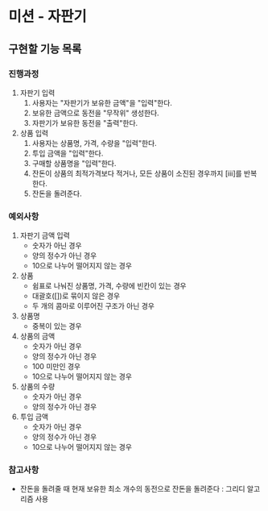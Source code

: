 # 미션 - 자판기

## 구현할 기능 목록

### 진행과정
1. 자판기 입력
   1. 사용자는 "자판기가 보유한 금액"을 "입력"한다.
   2. 보유한 금액으로 동전을 "무작위" 생성한다.
   3. 자판기가 보유한 동전을 "출력"한다.
2. 상품 입력
   1. 사용자는 상품명, 가격, 수량을 "입력"한다.
   2. 투입 금액을 "입력"한다.
   3. 구매할 상품명을 "입력"한다.
   4. 잔돈이 상품의 최적가격보다 적거나, 모든 상품이 소진된 경우까지 [iii]를 반복한다.
   5. 잔돈을 돌려준다.

### 예외사항
1. 자판기 금액 입력
   - 숫자가 아닌 경우
   - 양의 정수가 아닌 경우
   - 10으로 나누어 떨어지지 않는 경우
2. 상품
   - 쉼표로 나눠진 상품명, 가격, 수량에 빈칸이 있는 경우
   - 대괄호([])로 묶이지 않은 경우
   - 두 개의 콤마로 이루어진 구조가 아닌 경우
3. 상품명
   - 중복이 있는 경우
4. 상품의 금액
   - 숫자가 아닌 경우
   - 양의 정수가 아닌 경우
   - 100 미만인 경우
   - 10으로 나누어 떨어지지 않는 경우
5. 상품의 수량
   - 숫자가 아닌 경우
   - 양의 정수가 아닌 경우
6. 투입 금액
   - 숫자가 아닌 경우
   - 양의 정수가 아닌 경우
   - 10으로 나누어 떨어지지 않는 경우

### 참고사항
- 잔돈을 돌려줄 때 현재 보유한 최소 개수의 동전으로 잔돈을 돌려준다 : 그리디 알고리즘 사용